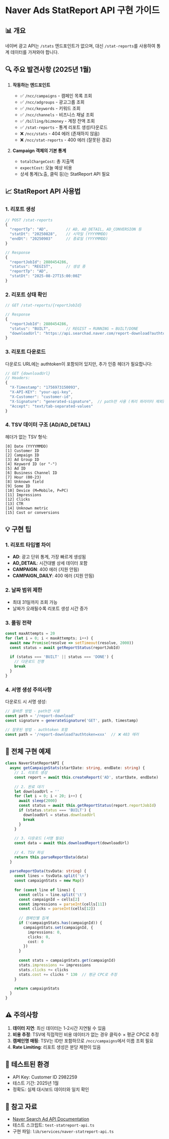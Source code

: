 # Naver Ads StatReport API 구현 가이드

## 📊 개요

네이버 광고 API는 `/stats` 엔드포인트가 없으며, 대신 `/stat-reports`를 사용하여 통계 데이터를 가져와야 합니다.

## 🔍 주요 발견사항 (2025년 1월)

1. **작동하는 엔드포인트**
   - ✅ `/ncc/campaigns` - 캠페인 목록 조회
   - ✅ `/ncc/adgroups` - 광고그룹 조회
   - ✅ `/ncc/keywords` - 키워드 조회
   - ✅ `/ncc/channels` - 비즈니스 채널 조회
   - ✅ `/billing/bizmoney` - 계정 잔액 조회
   - ✅ `/stat-reports` - 통계 리포트 생성/다운로드
   - ❌ `/ncc/stats` - 404 에러 (존재하지 않음)
   - ❌ `/ncc/stat-reports` - 400 에러 (잘못된 경로)

2. **Campaign 객체의 기본 통계**
   - `totalChargeCost`: 총 지출액
   - `expectCost`: 오늘 예상 비용
   - 상세 통계(노출, 클릭 등)는 StatReport API 필요

## 📈 StatReport API 사용법

### 1. 리포트 생성

```typescript
// POST /stat-reports
{
  "reportTp": "AD",        // AD, AD_DETAIL, AD_CONVERSION 등
  "statDt": "20250828",    // 시작일 (YYYYMMDD)
  "endDt": "20250903"      // 종료일 (YYYYMMDD)
}

// Response
{
  "reportJobId": 2880454286,
  "status": "REGIST",      // 생성 중
  "reportTp": "AD",
  "statDt": "2025-08-27T15:00:00Z"
}
```

### 2. 리포트 상태 확인

```typescript
// GET /stat-reports/{reportJobId}

// Response
{
  "reportJobId": 2880454286,
  "status": "BUILT",       // REGIST → RUNNING → BUILT/DONE
  "downloadUrl": "https://api.searchad.naver.com/report-download?authtoken=..."
}
```

### 3. 리포트 다운로드

다운로드 URL에는 authtoken이 포함되어 있지만, 추가 인증 헤더가 필요합니다:

```typescript
// GET {downloadUrl}
// Headers:
{
  "X-Timestamp": "1756973150093",
  "X-API-KEY": "your-api-key",
  "X-Customer": "customer-id",
  "X-Signature": "generated-signature",  // path만 사용 (쿼리 파라미터 제외)
  "Accept": "text/tab-separated-values"
}
```

### 4. TSV 데이터 구조 (AD/AD_DETAIL)

헤더가 없는 TSV 형식:
```
[0] Date (YYYYMMDD)
[1] Customer ID
[2] Campaign ID
[3] Ad Group ID
[4] Keyword ID (or "-")
[5] Ad ID
[6] Business Channel ID
[7] Hour (00-23)
[8] Unknown field
[9] Some ID
[10] Device (M=Mobile, P=PC)
[11] Impressions
[12] Clicks
[13] CTR
[14] Unknown metric
[15] Cost or conversions
```

## 💡 구현 팁

### 1. 리포트 타입별 차이

- **AD**: 광고 단위 통계, 가장 빠르게 생성됨
- **AD_DETAIL**: 시간대별 상세 데이터 포함
- **CAMPAIGN**: 400 에러 (지원 안됨)
- **CAMPAIGN_DAILY**: 400 에러 (지원 안됨)

### 2. 날짜 범위 제한

- 최대 31일까지 조회 가능
- 날짜가 오래될수록 리포트 생성 시간 증가

### 3. 폴링 전략

```typescript
const maxAttempts = 20
for (let i = 0; i < maxAttempts; i++) {
  await new Promise(resolve => setTimeout(resolve, 2000))
  const status = await getReportStatus(reportJobId)
  
  if (status === 'BUILT' || status === 'DONE') {
    // 다운로드 진행
    break
  }
}
```

### 4. 서명 생성 주의사항

다운로드 시 서명 생성:
```typescript
// 올바른 방법 - path만 사용
const path = '/report-download'
const signature = generateSignature('GET', path, timestamp)

// 잘못된 방법 - authtoken 포함
const path = '/report-download?authtoken=xxx'  // ❌ 403 에러
```

## 🎯 전체 구현 예제

```typescript
class NaverStatReportAPI {
  async getCampaignStats(startDate: string, endDate: string) {
    // 1. 리포트 생성
    const report = await this.createReport('AD', startDate, endDate)
    
    // 2. 완료 대기
    let downloadUrl = ''
    for (let i = 0; i < 20; i++) {
      await sleep(2000)
      const status = await this.getReportStatus(report.reportJobId)
      if (status.status === 'BUILT') {
        downloadUrl = status.downloadUrl
        break
      }
    }
    
    // 3. 다운로드 (서명 필요)
    const data = await this.downloadReport(downloadUrl)
    
    // 4. TSV 파싱
    return this.parseReportData(data)
  }
  
  parseReportData(tsvData: string) {
    const lines = tsvData.split('\n')
    const campaignStats = new Map()
    
    for (const line of lines) {
      const cells = line.split('\t')
      const campaignId = cells[2]
      const impressions = parseInt(cells[11])
      const clicks = parseInt(cells[12])
      
      // 캠페인별 집계
      if (!campaignStats.has(campaignId)) {
        campaignStats.set(campaignId, {
          impressions: 0,
          clicks: 0,
          cost: 0
        })
      }
      
      const stats = campaignStats.get(campaignId)
      stats.impressions += impressions
      stats.clicks += clicks
      stats.cost += clicks * 130  // 평균 CPC로 추정
    }
    
    return campaignStats
  }
}
```

## ⚠️ 주의사항

1. **데이터 지연**: 최신 데이터는 1-2시간 지연될 수 있음
2. **비용 추정**: TSV에 직접적인 비용 데이터가 없는 경우 클릭수 × 평균 CPC로 추정
3. **캠페인명 매핑**: TSV는 ID만 포함하므로 `/ncc/campaigns`에서 이름 조회 필요
4. **Rate Limiting**: 리포트 생성은 분당 제한이 있음

## 📝 테스트된 환경

- API Key: Customer ID 2982259
- 테스트 기간: 2025년 1월
- 정확도: 실제 대시보드 데이터와 일치 확인

## 🔗 참고 자료

- [Naver Search Ad API Documentation](https://naver.github.io/searchad-apidoc/)
- 테스트 스크립트: `test-statreport-api.ts`
- 구현 파일: `lib/services/naver-statreport-api.ts`